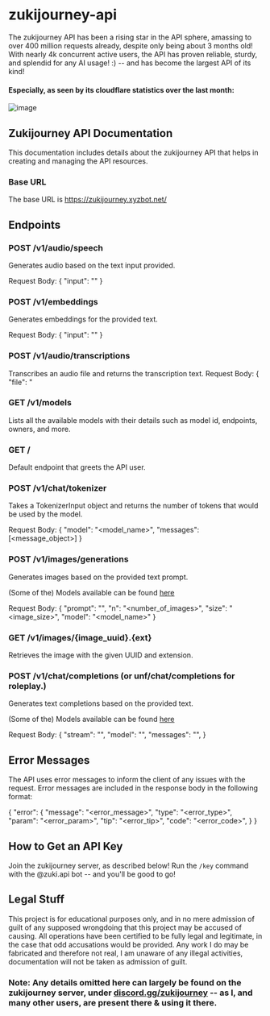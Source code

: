 # zukijourney-api

The zukijourney API has been a rising star in the API sphere, amassing to over 400 million requests already, despite only being about 3 months old! With nearly 4k concurrent active users, the API has proven reliable, sturdy, and splendid for any AI usage! :) -- and has become the largest API of its kind!

#### Especially, as seen by its cloudflare statistics over the last month:
![image](https://github.com/zukixa/zukijourney-api/assets/56563509/fd9f3b57-1761-4495-9b61-703cc6e2be66)


## Zukijourney API Documentation
This documentation includes details about the zukijourney API that helps in creating and managing the API resources.

### Base URL
The base URL is https://zukijourney.xyzbot.net/
## Endpoints
### POST /v1/audio/speech
Generates audio based on the text input provided.

Request Body: 
{
    "input": "<text>"
}
### POST /v1/embeddings
Generates embeddings for the provided text.

Request Body: 
{
    "input": "<text>"
}
### POST /v1/audio/transcriptions
Transcribes an audio file and returns the transcription text.
Request Body: 
{
    "file": "<Audio File>"
}

### GET /v1/models
Lists all the available models with their details such as model id, endpoints, owners, and more.

### GET /
Default endpoint that greets the API user.

### POST /v1/chat/tokenizer
Takes a TokenizerInput object and returns the number of tokens that would be used by the model.

Request Body: 
{
    "model": "<model_name>",
    "messages": [<message_object>]
}
### POST /v1/images/generations
Generates images based on the provided text prompt.

(Some of the) Models available can be found [here](https://zukijourney.xyzbot.net/v1/models/images)

Request Body: 
{
    "prompt": "<text>",
    "n": "<number_of_images>",
    "size": "<image_size>",
    "model": "<model_name>"
}

### GET /v1/images/{image_uuid}.{ext}
Retrieves the image with the given UUID and extension.

### POST /v1/chat/completions (or unf/chat/completions for roleplay.)
Generates text completions based on the provided text.

(Some of the) Models available can be found [here](https://zukijourney.xyzbot.net/v1/models)

Request Body: 
{
    "stream": "<boolean>",
    "model": "<AI Model Name>",
    "messages": "<Messages Array of Dicts>",
}

## Error Messages
The API uses error messages to inform the client of any issues with the request. Error messages are included in the response body in the following format:

{
    "error": {
        "message": "<error_message>",
        "type": "<error_type>",
        "param": "<error_param>",
        "tip": "<error_tip>",
        "code": "<error_code>",
    }
}

## How to Get an API Key
Join the zukijourney server, as described below! Run the `/key` command with the @zuki.api bot -- and you'll be good to go!

## Legal Stuff
This project is for educational purposes only, and in no mere admission of guilt of any supposed wrongdoing that this project may be accused of causing. All operations have been certified to be fully legal and legitimate, in the case that odd accusations would be provided. 
Any work I do may be fabricated and therefore not real, I am unaware of any illegal activities, documentation will not be taken as admission of guilt.

### Note: Any details omitted here can largely be found on the zukijourney server, under [discord.gg/zukijourney](discord.gg/zukijourney) -- as I, and many other users, are present there & using it there.
